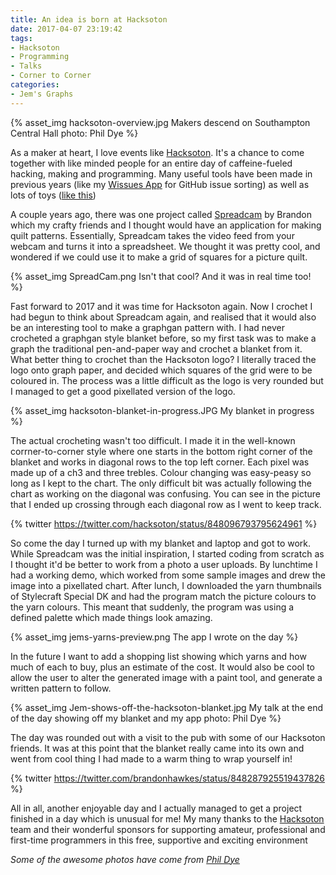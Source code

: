 ```yaml
---
title: An idea is born at Hacksoton
date: 2017-04-07 23:19:42
tags:
- Hacksoton
- Programming
- Talks
- Corner to Corner
categories:
- Jem's Graphs
---
```

{% asset_img hacksoton-overview.jpg Makers descend on Southampton Central Hall photo: Phil Dye %}

As a maker at heart, I love events like [Hacksoton](http://www.hacksoton.com). It's a chance to come together with like minded people for an entire day of caffeine-fueled hacking, making and programming. Many useful tools have been made in previous years (like my [Wissues App](http://wissues.net) for GitHub issue sorting) as well as lots of toys ([like this](https://smt.codes/post/hacksoton-3))

A couple years ago, there was one project called [Spreadcam](https://vimeo.com/127516925) by Brandon which my crafty friends and I thought would have an application for making quilt patterns. Essentially, Spreadcam takes the video feed from your webcam and turns it into a spreadsheet. We thought it was pretty cool, and wondered if we could use it to make a grid of squares for a picture quilt.

{% asset_img SpreadCam.png Isn't that cool? And it was in real time too! %}

Fast forward to 2017 and it was time for Hacksoton again. Now I crochet I had begun to think about Spreadcam again, and realised that it would also be an interesting tool to make a graphgan pattern with. I had never crocheted a graphgan style blanket before, so my first task was to make a graph the traditional pen-and-paper way and crochet a blanket from it. What better thing to crochet than the Hacksoton logo? I literally traced the logo onto graph paper, and decided which squares of the grid were to be coloured in. The process was a little difficult as the logo is very rounded but I managed to get a good pixellated version of the logo.

{% asset_img hacksoton-blanket-in-progress.JPG My blanket in progress %}

The actual crocheting wasn't too difficult. I made it in the well-known corrner-to-corner style where one starts in the bottom right corner of the blanket and works in diagonal rows to the top left corner. Each pixel was made up of a ch3 and three trebles. Colour changing was easy-peasy so long as I kept to the chart. The only difficult bit was actually following the chart as working on the diagonal was confusing. You can see in the picture that I ended up crossing through each diagonal row as I went to keep track.

{% twitter https://twitter.com/hacksoton/status/848096793795624961 %}

So come the day I turned up with my blanket and laptop and got to work. While Spreadcam was the initial inspiration, I started coding from scratch as I thought it'd be better to work from a photo a user uploads. By lunchtime I had a working demo, which worked from some sample images and drew the image into a pixellated chart. After lunch, I downloaded the yarn thumbnails of Stylecraft Special DK and had the program match the picture colours to the yarn colours. This meant that suddenly, the program was using a defined palette which made things look amazing.

{% asset_img jems-yarns-preview.png The app I wrote on the day %}

In the future I want to add a shopping list showing which yarns and how much of each to buy, plus an estimate of the cost. It would also be cool to allow the user to alter the generated image with a paint tool, and generate a written pattern to follow.

{% asset_img Jem-shows-off-the-hacksoton-blanket.jpg My talk at the end of the day showing off my blanket and my app photo: Phil Dye %}

The day was rounded out with a visit to the pub with some of our Hacksoton friends. It was at this point that the blanket really came into its own and went from cool thing I had made to a warm thing to wrap yourself in!

{% twitter https://twitter.com/brandonhawkes/status/848287925519437826 %}

All in all, another enjoyable day and I actually managed to get a project finished in a day which is unusual for me! My many thanks to the [Hacksoton](www.hacksoton.com) team and their wonderful sponsors for supporting amateur, professional and first-time programmers in this free, supportive and exciting environment <i class="fa fa-heart" />

<div class="footnote">Some of the awesome photos have come from <a href="https://www.flickr.com/photos/phildye/sets/72157679087098043/">Phil Dye</a></div>
